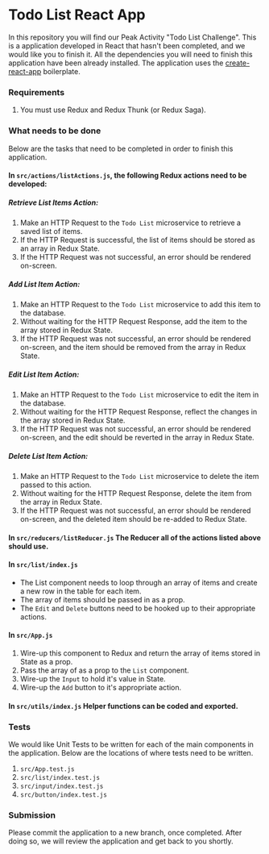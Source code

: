 # Todo List React App
In this repository you will find our Peak Activity "Todo List Challenge". This is a application developed in React that hasn't been completed, and we would like you to finish it. All the dependencies you will need to finish this application have been already installed. The application uses the [create-react-app](https://github.com/facebook/create-react-app) boilerplate.

### Requirements
1. You must use Redux and Redux Thunk (or Redux Saga).

### What needs to be done
Below are the tasks that need to be completed in order to finish this application.

#### In `src/actions/listActions.js`, the following Redux actions need to be developed:
##### Retrieve List Items Action:
1. Make an HTTP Request to the `Todo List` microservice to retrieve a saved list of items.
2. If the HTTP Request is successful, the list of items should be stored as an array in Redux State.
3. If the HTTP Request was not successful, an error should be rendered on-screen.

##### Add List Item Action:
1. Make an HTTP Request to the `Todo List` microservice to add this item to the database.
2. Without waiting for the HTTP Request Response, add the item to the array stored in Redux State.
3. If the HTTP Request was not successful, an error should be rendered on-screen, and the item should be removed from the array in Redux State.

##### Edit List Item Action:
1. Make an HTTP Request to the `Todo List` microservice to edit the item in the database.
2. Without waiting for the HTTP Request Response, reflect the changes in the array stored in Redux State.
3. If the HTTP Request was not successful, an error should be rendered on-screen, and the edit should be reverted in the array in Redux State.

##### Delete List Item Action:
1. Make an HTTP Request to the `Todo List` microservice to delete the item passed to this action.
2. Without waiting for the HTTP Request Response, delete the item from the array in Redux State.
3. If the HTTP Request was not successful, an error should be rendered on-screen, and the deleted item should be re-added to Redux State.

#### In `src/reducers/listReducer.js` The Reducer all of the actions listed above should use.

#### In `src/list/index.js`
 - The List component needs to loop through an array of items and create a new row in the table for each item.
 - The array of items should be passed in as a prop.
 - The `Edit` and `Delete` buttons need to be hooked up to their appropriate actions.

#### In `src/App.js`
1. Wire-up this component to Redux and return the array of items stored in State as a prop.
2. Pass the array of as a prop to the `List` component.
3. Wire-up the `Input` to hold it's value in State.
4. Wire-up the `Add` button to it's appropriate action.

#### In `src/utils/index.js` Helper functions can be coded and exported.

### Tests
We would like Unit Tests to be written for each of the main components in the application. Below are the locations of where tests need to be written.
1. `src/App.test.js`
2. `src/list/index.test.js`
3. `src/input/index.test.js`
4. `src/button/index.test.js`

### Submission
Please commit the application to a new branch, once completed. After doing so, we will review the application and get back to you shortly.
